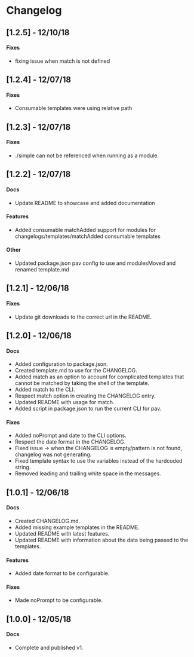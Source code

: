 # Changelog

## [1.2.5] - 12/10/18



#### Fixes
- fixing issue when match is not defined




## [1.2.4] - 12/07/18



#### Fixes
- Consumable  templates were using relative path




## [1.2.3] - 12/07/18



#### Fixes
- ./simple can not be referenced when running as a module.




## [1.2.2] - 12/07/18

#### Docs
- Update README to showcase <rootDir> and added documentation


#### Features
- Added consumable matchAdded support for modules for changelogs/templates/matchAdded consumable templates




#### Other
- Updated package.json pav config to use <rootDir> and modulesMoved and renamed template.md


## [1.2.1] - 12/06/18



#### Fixes
- Update git downloads to the correct url in the README.




## [1.2.0] - 12/06/18
#### Docs
- Added configuration to package.json.
- Created template.md to use for the CHANGELOG.
- Added match as an option to account for complicated templates that cannot be matched by taking the shell of the template.
- Added match to the CLI.
- Respect match option in creating the CHANGELOG entry.
- Updated README with usage for match.
- Added script in package.json to run the current CLI for pav.

#### Fixes
- Added noPrompt and date to the CLI options.
- Respect the date format in the CHANGELOG.
- Fixed issue -> when the CHANGELOG is empty/pattern is not found, changelog was not generating.
- Fixed template syntax to use the variables instead of the hardcoded string.
- Removed leading and trailing white space in the messages.


## [1.0.1] - 12/06/18
#### Docs
- Created CHANGELOG.md.
- Added missing example templates in the README.
- Updated README with latest features.
- Updated README with information about the data being passed to the templates.



#### Features
- Added date format to be configurable.



#### Fixes
- Made noPrompt to be configurable.





## [1.0.0] - 12/05/18
#### Docs
- Complete and published v1.






